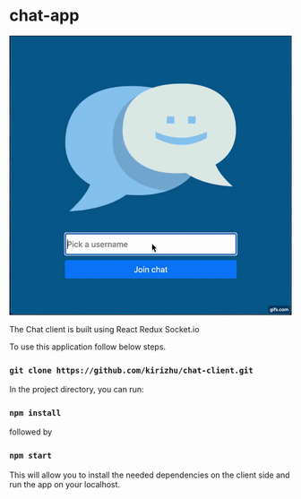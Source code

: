 # chat-app

![](gif.gif)

The Chat client is built using React Redux Socket.io

To use this application follow below steps.

### `git clone https://github.com/kirizhu/chat-client.git`

In the project directory, you can run:

### `npm install`

followed by

### `npm start`

This will allow you to install the needed dependencies on the client side and run the app on your localhost.
